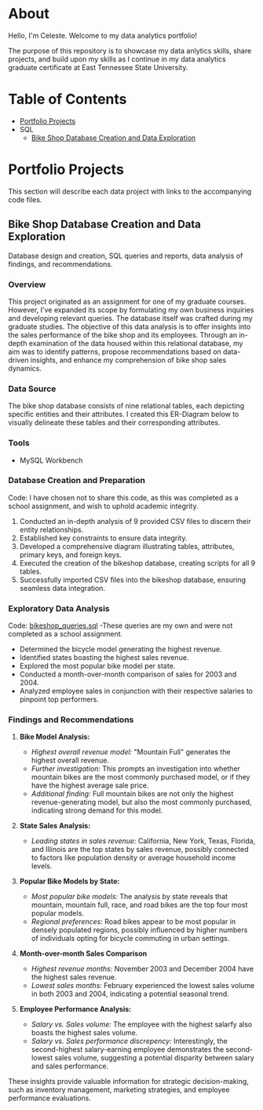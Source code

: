 # About

Hello, I'm Celeste. Welcome to my data analytics portfolio!

The purpose of this repository is to showcase my data anlytics skills, share projects, and build upon my skills as I continue in my data analytics graduate certificate at East Tennessee State University.

# Table of Contents

- [Portfolio Projects](portfolio-projects)
- SQL
  - [Bike Shop Database Creation and Data Exploration](bike-shop-database-creation-and-data-exploration)

# Portfolio Projects

This section will describe each data project with links to the accompanying code files.

## Bike Shop Database Creation and Data Exploration

Database design and creation, SQL queries and reports, data analysis of findings, and recommendations. 

### Overview

This project originated as an assignment for one of my graduate courses. 
However, I've expanded its scope by formulating my own business inquiries and developing relevant queries. 
The database itself was crafted during my graduate studies. The objective of this data analysis is to offer insights into the sales performance of the bike shop and its employees. 
Through an in-depth examination of the data housed within this relational database, my aim was to identify patterns, propose recommendations based on data-driven insights, and enhance my comprehension of bike shop sales dynamics.

### Data Source 

The bike shop database consists of nine relational tables, each depicting specific entities and their attributes. I created this ER-Diagram below to visually delineate these tables and their corresponding attributes. 

### Tools
- MySQL Workbench
  
### Database Creation and Preparation
Code: I have chosen not to share this code, as this was completed as a school assignment, and wish to uphold academic integrity.
1. Conducted an in-depth analysis of 9 provided CSV files to discern their entity relationships.
2. Established key constraints to ensure data integrity.
3. Developed a comprehensive diagram illustrating tables, attributes, primary keys, and foreign keys.
4. Executed the creation of the bikeshop database, creating scripts for all 9 tables.
5. Successfully imported CSV files into the bikeshop database, ensuring seamless data integration.

### Exploratory Data Analysis 
Code: [bikeshop_queries.sql](bikeshop_queries.sql)
      -These queries are my own and were not completed as a school assignment.
- Determined the bicycle model generating the highest revenue.
- Identified states boasting the highest sales revenue.
- Explored the most popular bike model per state.
- Conducted a month-over-month comparison of sales for 2003 and 2004.
- Analyzed employee sales in conjunction with their respective salaries to pinpoint top performers.

### Findings and Recommendations 

1. **Bike Model Analysis:**
   - *Highest overall revenue model:* "Mountain Full" generates the highest overall revenue.
   - *Further investigation:* This prompts an investigation into whether mountain bikes are the most commonly purchased model, or if they have the highest average sale price.
   - *Additional finding:* Full mountain bikes are not only the highest revenue-generating model, but also the most commonly purchased, indicating strong demand for this model.

2. **State Sales Analysis:**
   - *Leading states in sales revenue:*  California, New York, Texas, Florida, and Illinois are the top states by sales revenue, possibly connected to factors like 		population density or average household income levels.

3. **Popular Bike Models by State:**
   - *Most popular bike models:* The analysis by state reveals that mountain, mountain full, race, and road bikes are the top four most popular models.
   - *Regional preferences*: Road bikes appear to be most popular in densely populated regions, possibly influenced by higher numbers of individuals opting for bicycle commuting in urban settings. 

4. **Month-over-month Sales Comparison**
   - *Highest revenue months:* November 2003 and December 2004 have the highest sales revenue.
   - *Lowest sales months:* February experienced the lowest sales volume in both 2003 and 2004, indicating a potential seasonal trend.

5. **Employee Performance Analysis:**
   - *Salary vs. Sales volume:* The employee with the highest salarfy also boasts the highest sales volume.
   - *Salary vs. Sales performance discrepency:* Interestingly, the second-highest salary-earning employee demonstrates the second-lowest sales volume, suggesting a potential disparity between salary and sales performance. 

These insights provide valuable information for strategic decision-making, such as inventory management, marketing strategies, and employee performance evaluations.
